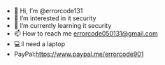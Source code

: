 - 👋 Hi, I’m @errorcode131
- 👀 I’m interested in  it security
- 🌱 I’m currently learning  it security
- 📫 How to reach me  errorcode050131@gmail.com
- 💻:I need a laptop
- PayPal:https://www.paypal.me/errorcode901
<!---
errorcode131/errorcode131 is a ✨ special ✨ repository because its `README.md` (this file) appears on your GitHub profile.
You can click the Preview link to take a look at your changes.
--->
